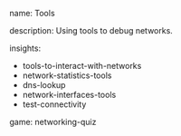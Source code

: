 name: Tools

description: Using tools to debug networks.

insights:

- tools-to-interact-with-networks
- network-statistics-tools
- dns-lookup
- network-interfaces-tools
- test-connectivity

game: networking-quiz
